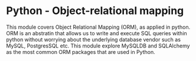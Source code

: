 # Python - Object-relational mapping

This module covers Object Relational Mapping (ORM), as applied in python. ORM is an abstratin that allows us to write and execute SQL queries within python without worrying about the underlying database vendor such as MySQL, PostgresSQL etc.
This module explore MySQLDB and SQLAlchemy as the most common ORM packages that are used in Python.
